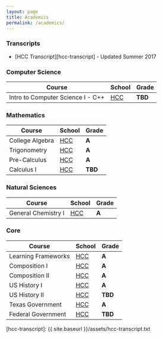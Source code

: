 ```yaml
---
layout: page
title: Academics
permalink: /academics/
---
```


### Transcripts

- [HCC Transcript][hcc-transcript] - Updated Summer 2017

### Computer Science

| Course | School | Grade |
|------|-----|-----|
| Intro to Computer Science I - C++ | [HCC][hcc] | **TBD** |

### Mathematics

| Course | School | Grade |
|------|-----|-----|
| College Algebra | [HCC][hcc] | **A** |
| Trigonometry | [HCC][hcc] |  **A** |
| Pre-Calculus | [HCC][hcc] |  **A** |
| Calculus I | [HCC][hcc] | **TBD** |

### Natural Sciences

| Course | School | Grade |
|------|-----|-----|
| General Chemistry I | [HCC][hcc] | **A** |

### Core

| Course | School | Grade |
|------|-----|-----|
| Learning Frameworks | [HCC][hcc] | **A** |
| Composition I | [HCC][hcc] | **A** |
| Composition II | [HCC][hcc] | **A** |
| US History I | [HCC][hcc] | **A** |
| US History II | [HCC][hcc] | **TBD** |
| Texas Government | [HCC][hcc] | **A** |
| Federal Government| [HCC][hcc] | **TBD** |



[hcc]: http://www.hccs.edu
[hcc-transcript]: {{ site.baseurl }}/assets/hcc-transcript.txt
